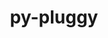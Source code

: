 ---
title: "py-pluggy"
layout: cache
categories: [package, v0.23.1]
meta: {"compilers": ["gcc@=10.2.1", "gcc@=11.1.0", "gcc@=11.4.0", "gcc@=13.2.0", "gcc@=7.3.1", "gcc@=7.5.0", "gcc@=9.4.0", "oneapi@=2024.2.1"], "num_specs": 31, "num_specs_by_stack": {"aws-isc": 1, "aws-isc-aarch64": 2, "data-vis-sdk": 2, "developer-tools-manylinux2014": 1, "e4s": 5, "e4s-neoverse-v2": 2, "e4s-neoverse_v1": 3, "e4s-oneapi": 4, "e4s-power": 3, "ml-linux-aarch64-cpu": 3, "ml-linux-aarch64-cuda": 3, "ml-linux-x86_64-cpu": 3, "ml-linux-x86_64-cuda": 3, "ml-linux-x86_64-rocm": 2, "radiuss": 2, "root": 31}, "oss": ["amzn2", "centos7", "ubuntu18.04", "ubuntu20.04", "ubuntu22.04", "ubuntu24.04"], "platforms": ["linux"], "stacks": ["aws-isc", "aws-isc-aarch64", "data-vis-sdk", "developer-tools-manylinux2014", "e4s", "e4s-neoverse-v2", "e4s-neoverse_v1", "e4s-oneapi", "e4s-power", "ml-linux-aarch64-cpu", "ml-linux-aarch64-cuda", "ml-linux-x86_64-cpu", "ml-linux-x86_64-cuda", "ml-linux-x86_64-rocm", "radiuss", "root"], "targets": ["aarch64", "neoverse_n1", "neoverse_v1", "neoverse_v2", "ppc64le", "x86_64_v3"], "versions": ["1.5.0"]}
spec_details: [{"compiler": "gcc@=7.3.1", "hash": "sqqnwf7qhjbkghhuwfdn5lbfcousiaks", "os": "amzn2", "platform": "linux", "size": "-", "stacks": ["aws-isc-aarch64", "root"], "tarball": "https://binaries.spack.io/v0.23.1/build_cache/linux-amzn2-aarch64/gcc-7.3.1/py-pluggy-1.5.0/linux-amzn2-aarch64-gcc-7.3.1-py-pluggy-1.5.0-sqqnwf7qhjbkghhuwfdn5lbfcousiaks.spack", "target": "aarch64", "variants": ["build_system=python_pip"], "versions": ["1.5.0"]}, {"compiler": "gcc@=7.3.1", "hash": "wv6lnrayrj4b2qgybolh5p2ht7iyg43k", "os": "amzn2", "platform": "linux", "size": "-", "stacks": ["aws-isc-aarch64", "root"], "tarball": "https://binaries.spack.io/v0.23.1/build_cache/linux-amzn2-neoverse_n1/gcc-7.3.1/py-pluggy-1.5.0/linux-amzn2-neoverse_n1-gcc-7.3.1-py-pluggy-1.5.0-wv6lnrayrj4b2qgybolh5p2ht7iyg43k.spack", "target": "neoverse_n1", "variants": ["build_system=python_pip"], "versions": ["1.5.0"]}, {"compiler": "gcc@=7.3.1", "hash": "pkpu32nlq2gmwpkpnfy3wxgi4ney7kef", "os": "amzn2", "platform": "linux", "size": "-", "stacks": ["aws-isc", "root"], "tarball": "https://binaries.spack.io/v0.23.1/build_cache/linux-amzn2-x86_64_v3/gcc-7.3.1/py-pluggy-1.5.0/linux-amzn2-x86_64_v3-gcc-7.3.1-py-pluggy-1.5.0-pkpu32nlq2gmwpkpnfy3wxgi4ney7kef.spack", "target": "x86_64_v3", "variants": ["build_system=python_pip"], "versions": ["1.5.0"]}, {"compiler": "gcc@=10.2.1", "hash": "tehgyhpknzsqpp52fxs572ftisx3zkua", "os": "centos7", "platform": "linux", "size": "-", "stacks": ["developer-tools-manylinux2014", "root"], "tarball": "https://binaries.spack.io/v0.23.1/build_cache/linux-centos7-x86_64_v3/gcc-10.2.1/py-pluggy-1.5.0/linux-centos7-x86_64_v3-gcc-10.2.1-py-pluggy-1.5.0-tehgyhpknzsqpp52fxs572ftisx3zkua.spack", "target": "x86_64_v3", "variants": ["build_system=python_pip"], "versions": ["1.5.0"]}, {"compiler": "gcc@=7.5.0", "hash": "btlnut6pniug4uyhcr5ltmznulm72eue", "os": "ubuntu18.04", "platform": "linux", "size": "-", "stacks": ["radiuss", "root"], "tarball": "https://binaries.spack.io/v0.23.1/build_cache/linux-ubuntu18.04-x86_64_v3/gcc-7.5.0/py-pluggy-1.5.0/linux-ubuntu18.04-x86_64_v3-gcc-7.5.0-py-pluggy-1.5.0-btlnut6pniug4uyhcr5ltmznulm72eue.spack", "target": "x86_64_v3", "variants": ["build_system=python_pip"], "versions": ["1.5.0"]}, {"compiler": "gcc@=7.5.0", "hash": "vjd3b22kwpttk4lw5dnsqerfy6kdjmno", "os": "ubuntu18.04", "platform": "linux", "size": "-", "stacks": ["radiuss", "root"], "tarball": "https://binaries.spack.io/v0.23.1/build_cache/linux-ubuntu18.04-x86_64_v3/gcc-7.5.0/py-pluggy-1.5.0/linux-ubuntu18.04-x86_64_v3-gcc-7.5.0-py-pluggy-1.5.0-vjd3b22kwpttk4lw5dnsqerfy6kdjmno.spack", "target": "x86_64_v3", "variants": ["build_system=python_pip"], "versions": ["1.5.0"]}, {"compiler": "gcc@=9.4.0", "hash": "vsta6u6e4bhxw66fv5zkcrzuznakviic", "os": "ubuntu20.04", "platform": "linux", "size": "-", "stacks": ["e4s-power", "root"], "tarball": "https://binaries.spack.io/v0.23.1/build_cache/linux-ubuntu20.04-ppc64le/gcc-9.4.0/py-pluggy-1.5.0/linux-ubuntu20.04-ppc64le-gcc-9.4.0-py-pluggy-1.5.0-vsta6u6e4bhxw66fv5zkcrzuznakviic.spack", "target": "ppc64le", "variants": ["build_system=python_pip"], "versions": ["1.5.0"]}, {"compiler": "gcc@=9.4.0", "hash": "iamb7eydb5tqb4rxyfnevdgy74cjihgr", "os": "ubuntu20.04", "platform": "linux", "size": "-", "stacks": ["e4s-power", "root"], "tarball": "https://binaries.spack.io/v0.23.1/build_cache/linux-ubuntu20.04-ppc64le/gcc-9.4.0/py-pluggy-1.5.0/linux-ubuntu20.04-ppc64le-gcc-9.4.0-py-pluggy-1.5.0-iamb7eydb5tqb4rxyfnevdgy74cjihgr.spack", "target": "ppc64le", "variants": ["build_system=python_pip"], "versions": ["1.5.0"]}, {"compiler": "gcc@=9.4.0", "hash": "rvlkwaf7ce4uaqqvytss5pbyetjk2wuc", "os": "ubuntu20.04", "platform": "linux", "size": "-", "stacks": ["e4s-power", "root"], "tarball": "https://binaries.spack.io/v0.23.1/build_cache/linux-ubuntu20.04-ppc64le/gcc-9.4.0/py-pluggy-1.5.0/linux-ubuntu20.04-ppc64le-gcc-9.4.0-py-pluggy-1.5.0-rvlkwaf7ce4uaqqvytss5pbyetjk2wuc.spack", "target": "ppc64le", "variants": ["build_system=python_pip"], "versions": ["1.5.0"]}, {"compiler": "gcc@=11.1.0", "hash": "nargvxcmd64kq3mbpcxbwakvnjzx2cyg", "os": "ubuntu20.04", "platform": "linux", "size": "-", "stacks": ["data-vis-sdk", "root"], "tarball": "https://binaries.spack.io/v0.23.1/build_cache/linux-ubuntu20.04-x86_64_v3/gcc-11.1.0/py-pluggy-1.5.0/linux-ubuntu20.04-x86_64_v3-gcc-11.1.0-py-pluggy-1.5.0-nargvxcmd64kq3mbpcxbwakvnjzx2cyg.spack", "target": "x86_64_v3", "variants": ["build_system=python_pip"], "versions": ["1.5.0"]}, {"compiler": "gcc@=11.1.0", "hash": "salbzwj6edj35lh3snlmpudjpsdfo64m", "os": "ubuntu20.04", "platform": "linux", "size": "-", "stacks": ["data-vis-sdk", "root"], "tarball": "https://binaries.spack.io/v0.23.1/build_cache/linux-ubuntu20.04-x86_64_v3/gcc-11.1.0/py-pluggy-1.5.0/linux-ubuntu20.04-x86_64_v3-gcc-11.1.0-py-pluggy-1.5.0-salbzwj6edj35lh3snlmpudjpsdfo64m.spack", "target": "x86_64_v3", "variants": ["build_system=python_pip"], "versions": ["1.5.0"]}, {"compiler": "gcc@=11.4.0", "hash": "6rmtc6cbrgbdwl55srra4h6rvfsgasym", "os": "ubuntu22.04", "platform": "linux", "size": "-", "stacks": ["e4s-neoverse_v1", "root"], "tarball": "https://binaries.spack.io/v0.23.1/build_cache/linux-ubuntu22.04-neoverse_v1/gcc-11.4.0/py-pluggy-1.5.0/linux-ubuntu22.04-neoverse_v1-gcc-11.4.0-py-pluggy-1.5.0-6rmtc6cbrgbdwl55srra4h6rvfsgasym.spack", "target": "neoverse_v1", "variants": ["build_system=python_pip"], "versions": ["1.5.0"]}, {"compiler": "gcc@=11.4.0", "hash": "y44ljkdzw4j3zdvmllp7tptaojstirmw", "os": "ubuntu22.04", "platform": "linux", "size": "-", "stacks": ["e4s-neoverse_v1", "root"], "tarball": "https://binaries.spack.io/v0.23.1/build_cache/linux-ubuntu22.04-neoverse_v1/gcc-11.4.0/py-pluggy-1.5.0/linux-ubuntu22.04-neoverse_v1-gcc-11.4.0-py-pluggy-1.5.0-y44ljkdzw4j3zdvmllp7tptaojstirmw.spack", "target": "neoverse_v1", "variants": ["build_system=python_pip"], "versions": ["1.5.0"]}, {"compiler": "gcc@=11.4.0", "hash": "pu73onf4kzexesbpwineztjqxgstw5rg", "os": "ubuntu22.04", "platform": "linux", "size": "-", "stacks": ["e4s-neoverse_v1", "root"], "tarball": "https://binaries.spack.io/v0.23.1/build_cache/linux-ubuntu22.04-neoverse_v1/gcc-11.4.0/py-pluggy-1.5.0/linux-ubuntu22.04-neoverse_v1-gcc-11.4.0-py-pluggy-1.5.0-pu73onf4kzexesbpwineztjqxgstw5rg.spack", "target": "neoverse_v1", "variants": ["build_system=python_pip"], "versions": ["1.5.0"]}, {"compiler": "gcc@=11.4.0", "hash": "pfrpthrx6wimnvs6xxi5yw4c4qd65bbf", "os": "ubuntu22.04", "platform": "linux", "size": "-", "stacks": ["e4s-neoverse-v2", "root"], "tarball": "https://binaries.spack.io/v0.23.1/build_cache/linux-ubuntu22.04-neoverse_v2/gcc-11.4.0/py-pluggy-1.5.0/linux-ubuntu22.04-neoverse_v2-gcc-11.4.0-py-pluggy-1.5.0-pfrpthrx6wimnvs6xxi5yw4c4qd65bbf.spack", "target": "neoverse_v2", "variants": ["build_system=python_pip"], "versions": ["1.5.0"]}, {"compiler": "gcc@=11.4.0", "hash": "gmiawk7vluecq35o5dmgz7aitwsdb6tt", "os": "ubuntu22.04", "platform": "linux", "size": "-", "stacks": ["e4s-neoverse-v2", "root"], "tarball": "https://binaries.spack.io/v0.23.1/build_cache/linux-ubuntu22.04-neoverse_v2/gcc-11.4.0/py-pluggy-1.5.0/linux-ubuntu22.04-neoverse_v2-gcc-11.4.0-py-pluggy-1.5.0-gmiawk7vluecq35o5dmgz7aitwsdb6tt.spack", "target": "neoverse_v2", "variants": ["build_system=python_pip"], "versions": ["1.5.0"]}, {"compiler": "gcc@=11.4.0", "hash": "gm27tia7lk6e526azrxfrmynavzwuo4v", "os": "ubuntu22.04", "platform": "linux", "size": "-", "stacks": ["e4s", "root"], "tarball": "https://binaries.spack.io/v0.23.1/build_cache/linux-ubuntu22.04-x86_64_v3/gcc-11.4.0/py-pluggy-1.5.0/linux-ubuntu22.04-x86_64_v3-gcc-11.4.0-py-pluggy-1.5.0-gm27tia7lk6e526azrxfrmynavzwuo4v.spack", "target": "x86_64_v3", "variants": ["build_system=python_pip"], "versions": ["1.5.0"]}, {"compiler": "gcc@=11.4.0", "hash": "4u2yemto5sc3fjvahk6t2p7fskuu35d7", "os": "ubuntu22.04", "platform": "linux", "size": "-", "stacks": ["e4s", "root"], "tarball": "https://binaries.spack.io/v0.23.1/build_cache/linux-ubuntu22.04-x86_64_v3/gcc-11.4.0/py-pluggy-1.5.0/linux-ubuntu22.04-x86_64_v3-gcc-11.4.0-py-pluggy-1.5.0-4u2yemto5sc3fjvahk6t2p7fskuu35d7.spack", "target": "x86_64_v3", "variants": ["build_system=python_pip"], "versions": ["1.5.0"]}, {"compiler": "gcc@=11.4.0", "hash": "rtmwg5ygjishmgwkxwglot3rkjs6fdy5", "os": "ubuntu22.04", "platform": "linux", "size": "-", "stacks": ["e4s", "root"], "tarball": "https://binaries.spack.io/v0.23.1/build_cache/linux-ubuntu22.04-x86_64_v3/gcc-11.4.0/py-pluggy-1.5.0/linux-ubuntu22.04-x86_64_v3-gcc-11.4.0-py-pluggy-1.5.0-rtmwg5ygjishmgwkxwglot3rkjs6fdy5.spack", "target": "x86_64_v3", "variants": ["build_system=python_pip"], "versions": ["1.5.0"]}, {"compiler": "gcc@=11.4.0", "hash": "cnijh7okd3b6n763fb3kfbihl3gulcjf", "os": "ubuntu22.04", "platform": "linux", "size": "-", "stacks": ["e4s", "root"], "tarball": "https://binaries.spack.io/v0.23.1/build_cache/linux-ubuntu22.04-x86_64_v3/gcc-11.4.0/py-pluggy-1.5.0/linux-ubuntu22.04-x86_64_v3-gcc-11.4.0-py-pluggy-1.5.0-cnijh7okd3b6n763fb3kfbihl3gulcjf.spack", "target": "x86_64_v3", "variants": ["build_system=python_pip"], "versions": ["1.5.0"]}, {"compiler": "gcc@=11.4.0", "hash": "f7bagesgsdxdnpw5gls2elhf42uf7vc4", "os": "ubuntu22.04", "platform": "linux", "size": "-", "stacks": ["e4s", "root"], "tarball": "https://binaries.spack.io/v0.23.1/build_cache/linux-ubuntu22.04-x86_64_v3/gcc-11.4.0/py-pluggy-1.5.0/linux-ubuntu22.04-x86_64_v3-gcc-11.4.0-py-pluggy-1.5.0-f7bagesgsdxdnpw5gls2elhf42uf7vc4.spack", "target": "x86_64_v3", "variants": ["build_system=python_pip"], "versions": ["1.5.0"]}, {"compiler": "oneapi@=2024.2.1", "hash": "6amxqiv3cnvyzr7umerfgqwoy4e24wl6", "os": "ubuntu22.04", "platform": "linux", "size": "-", "stacks": ["e4s-oneapi", "root"], "tarball": "https://binaries.spack.io/v0.23.1/build_cache/linux-ubuntu22.04-x86_64_v3/oneapi-2024.2.1/py-pluggy-1.5.0/linux-ubuntu22.04-x86_64_v3-oneapi-2024.2.1-py-pluggy-1.5.0-6amxqiv3cnvyzr7umerfgqwoy4e24wl6.spack", "target": "x86_64_v3", "variants": ["build_system=python_pip"], "versions": ["1.5.0"]}, {"compiler": "oneapi@=2024.2.1", "hash": "5nic7jjve6frf6s3ansqyiac4nvqlcda", "os": "ubuntu22.04", "platform": "linux", "size": "-", "stacks": ["e4s-oneapi", "root"], "tarball": "https://binaries.spack.io/v0.23.1/build_cache/linux-ubuntu22.04-x86_64_v3/oneapi-2024.2.1/py-pluggy-1.5.0/linux-ubuntu22.04-x86_64_v3-oneapi-2024.2.1-py-pluggy-1.5.0-5nic7jjve6frf6s3ansqyiac4nvqlcda.spack", "target": "x86_64_v3", "variants": ["build_system=python_pip"], "versions": ["1.5.0"]}, {"compiler": "oneapi@=2024.2.1", "hash": "5f5dwk3wq3vyxf62f77hdhqhaguauc3r", "os": "ubuntu22.04", "platform": "linux", "size": "-", "stacks": ["e4s-oneapi", "root"], "tarball": "https://binaries.spack.io/v0.23.1/build_cache/linux-ubuntu22.04-x86_64_v3/oneapi-2024.2.1/py-pluggy-1.5.0/linux-ubuntu22.04-x86_64_v3-oneapi-2024.2.1-py-pluggy-1.5.0-5f5dwk3wq3vyxf62f77hdhqhaguauc3r.spack", "target": "x86_64_v3", "variants": ["build_system=python_pip"], "versions": ["1.5.0"]}, {"compiler": "oneapi@=2024.2.1", "hash": "23b2wgprg3agywauumazqjpu2bryihvr", "os": "ubuntu22.04", "platform": "linux", "size": "-", "stacks": ["e4s-oneapi", "root"], "tarball": "https://binaries.spack.io/v0.23.1/build_cache/linux-ubuntu22.04-x86_64_v3/oneapi-2024.2.1/py-pluggy-1.5.0/linux-ubuntu22.04-x86_64_v3-oneapi-2024.2.1-py-pluggy-1.5.0-23b2wgprg3agywauumazqjpu2bryihvr.spack", "target": "x86_64_v3", "variants": ["build_system=python_pip"], "versions": ["1.5.0"]}, {"compiler": "gcc@=13.2.0", "hash": "trh2nly2ihjwde4mc5wbfzrdxyai5fit", "os": "ubuntu24.04", "platform": "linux", "size": "-", "stacks": ["ml-linux-aarch64-cpu", "ml-linux-aarch64-cuda", "root"], "tarball": "https://binaries.spack.io/v0.23.1/build_cache/linux-ubuntu24.04-aarch64/gcc-13.2.0/py-pluggy-1.5.0/linux-ubuntu24.04-aarch64-gcc-13.2.0-py-pluggy-1.5.0-trh2nly2ihjwde4mc5wbfzrdxyai5fit.spack", "target": "aarch64", "variants": ["build_system=python_pip"], "versions": ["1.5.0"]}, {"compiler": "gcc@=13.2.0", "hash": "leyvqpbdurzh7kyd7gccpjgemw3sblrm", "os": "ubuntu24.04", "platform": "linux", "size": "-", "stacks": ["ml-linux-aarch64-cpu", "ml-linux-aarch64-cuda", "root"], "tarball": "https://binaries.spack.io/v0.23.1/build_cache/linux-ubuntu24.04-aarch64/gcc-13.2.0/py-pluggy-1.5.0/linux-ubuntu24.04-aarch64-gcc-13.2.0-py-pluggy-1.5.0-leyvqpbdurzh7kyd7gccpjgemw3sblrm.spack", "target": "aarch64", "variants": ["build_system=python_pip"], "versions": ["1.5.0"]}, {"compiler": "gcc@=13.2.0", "hash": "2nhuhiwxovggjbrxou77v2u37dttnaz7", "os": "ubuntu24.04", "platform": "linux", "size": "-", "stacks": ["ml-linux-aarch64-cpu", "ml-linux-aarch64-cuda", "root"], "tarball": "https://binaries.spack.io/v0.23.1/build_cache/linux-ubuntu24.04-aarch64/gcc-13.2.0/py-pluggy-1.5.0/linux-ubuntu24.04-aarch64-gcc-13.2.0-py-pluggy-1.5.0-2nhuhiwxovggjbrxou77v2u37dttnaz7.spack", "target": "aarch64", "variants": ["build_system=python_pip"], "versions": ["1.5.0"]}, {"compiler": "gcc@=13.2.0", "hash": "4bhl22asrogcahroi2v3gkyjsjxcugf6", "os": "ubuntu24.04", "platform": "linux", "size": "-", "stacks": ["ml-linux-x86_64-cpu", "ml-linux-x86_64-cuda", "ml-linux-x86_64-rocm", "root"], "tarball": "https://binaries.spack.io/v0.23.1/build_cache/linux-ubuntu24.04-x86_64_v3/gcc-13.2.0/py-pluggy-1.5.0/linux-ubuntu24.04-x86_64_v3-gcc-13.2.0-py-pluggy-1.5.0-4bhl22asrogcahroi2v3gkyjsjxcugf6.spack", "target": "x86_64_v3", "variants": ["build_system=python_pip"], "versions": ["1.5.0"]}, {"compiler": "gcc@=13.2.0", "hash": "bbmq7w6aeu6cy5fe72x3m6tziw6j6ixv", "os": "ubuntu24.04", "platform": "linux", "size": "-", "stacks": ["ml-linux-x86_64-cpu", "ml-linux-x86_64-cuda", "ml-linux-x86_64-rocm", "root"], "tarball": "https://binaries.spack.io/v0.23.1/build_cache/linux-ubuntu24.04-x86_64_v3/gcc-13.2.0/py-pluggy-1.5.0/linux-ubuntu24.04-x86_64_v3-gcc-13.2.0-py-pluggy-1.5.0-bbmq7w6aeu6cy5fe72x3m6tziw6j6ixv.spack", "target": "x86_64_v3", "variants": ["build_system=python_pip"], "versions": ["1.5.0"]}, {"compiler": "gcc@=13.2.0", "hash": "fywkauo3f5yvkm4ndlz6uj76355tmmfc", "os": "ubuntu24.04", "platform": "linux", "size": "-", "stacks": ["ml-linux-x86_64-cpu", "ml-linux-x86_64-cuda", "root"], "tarball": "https://binaries.spack.io/v0.23.1/build_cache/linux-ubuntu24.04-x86_64_v3/gcc-13.2.0/py-pluggy-1.5.0/linux-ubuntu24.04-x86_64_v3-gcc-13.2.0-py-pluggy-1.5.0-fywkauo3f5yvkm4ndlz6uj76355tmmfc.spack", "target": "x86_64_v3", "variants": ["build_system=python_pip"], "versions": ["1.5.0"]}]
---